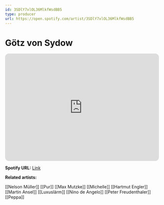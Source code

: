 ```yaml
---
id: 3SDlY7xlOL36MlkfWsdBB5
type: producer
url: https://open.spotify.com/artist/3SDlY7xlOL36MlkfWsdBB5
---
```

# Götz von Sydow

<iframe style="border-radius:12px" src="https://open.spotify.com/embed/artist/3SDlY7xlOL36MlkfWsdBB5" width="100%" height="352" frameBorder="0" allowfullscreen="" allow="autoplay; clipboard-write; encrypted-media; fullscreen; picture-in-picture" loading="lazy"></iframe>

**Spotify URL:** [Link](https://open.spotify.com/artist/3SDlY7xlOL36MlkfWsdBB5)

**Related artists:**

[[Nelson Müller]]
[[Pur]]
[[Max Mutzke]]
[[Michelle]]
[[Hartmut Engler]]
[[Martin Ansel]]
[[Luxuslärm]]
[[Nino de Angelo]]
[[Peter Freudenthaler]]
[[Peppa]]
